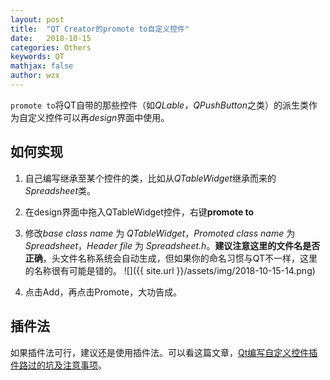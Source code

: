 ```yaml
---
layout: post
title:  "QT Creator的promote to自定义控件"
date:   2018-10-15
categories: Others
keywords: QT
mathjax: false
author: wzx
---
```


`promote to`将QT自带的那些控件（如*QLable，QPushButton*之类）的派生类作为自定义控件可以再*design*界面中使用。





## 如何实现
1. 自己编写继承至某个控件的类，比如从*QTableWidget*继承而来的*Spreadsheet*类。

2. 在design界面中拖入QTableWidget控件，右键**promote to**

3. 修改*base class name* 为 *QTableWidget*，*Promoted class name*  为 *Spreadsheet*，*Header file* 为 *Spreadsheet.h*。**建议注意这里的文件名是否正确**，头文件名称系统会自动生成，但如果你的命名习惯与QT不一样，这里的名称很有可能是错的。
![]({{ site.url }}/assets/img/2018-10-15-14.png)

4. 点击Add，再点击Promote，大功告成。

## 插件法
如果插件法可行，建议还是使用插件法。可以看这篇文章，[Qt编写自定义控件插件路过的坑及注意事项](https://www.cnblogs.com/feiyangqingyun/p/6182320.html)。
